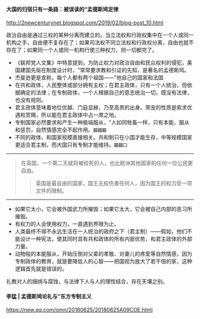 #### 大国的归宿只有一条路：被误读的“孟德斯鸠定律
http://2newcenturynet.blogspot.com/2019/02/blog-post_10.html

政治自由是通过三权的某种分离而建立的。当立法权和行政权集中在一个人或同一机构之手，自由便不复存在了；如果司法权不同立法权和行政权分离，自由也就不存在了；如果同一个人或同一机构行使三种权力，则一切都完了。
- 《联邦党人文集》中特意提到，为防止权力对政治自由和民众权利的侵犯，美国建国先驱在制度设计时，"常常要求教和引证的先知，是著名的孟德斯鸠。
- 杰斐逊更是宣称，每个人都有两个祖国——"他自己的国家和法国
- 在共和政体，人民整体或部分拥有主权；在君主政体，只有一个人统治，但依据确定的法律；在专制政体，一个人根据自己的意志统治一切，既没有法律，也没有规则。
- 君主政体意味着地位优越、门庭显赫，乃至高贵的出身。荣宠的性质是索求优遇和赏赐，所以能在君主政体中占一席之地。
- 专制国家必然要求和产生一种极端服从，"人如同牲畜一样，只有本能、服从和惩罚，自然情感完全不起作用。`龖龖龖`
- 不同的政体，和国家规模直接相关。共和制只在小国才能生存，中等规模国家更适合君主制，而大国只有专制才能维持。`龖龖囗`
---
>在英国，一个第二天就将被绞死的人，也比欧洲其他国家的任何一位公民更自由。
>>英国是最自由的国家，国王无权伤害任何人，因为国王的权力受一项文件的限制。
---
- 如果它太小，它会被外国武力所摧毁；如果它太大，它会被自己内部的恶习所摧毁。
- 有权力的人会使用权力，一直遇到界限为止。
- 人类最终不得不永远生活在一人统治的政府之下（君主制）——假如，他们不能设计一种宪法，使其同时具有共和政体的所有内部优势，和君主政体的外部力量。
- 动物般的本能服从，开始压倒对父辈的孝敬、对妻儿的疼爱等自然情感，因为专制政体的教育，就是要降低人的心智——把国视为放大了若干倍的家，这种逻辑首先就是错误的。

礼教对人的捆绑与腐蚀，与法律下人与人的理性结合，存在天壤之别。
#### 李猛 | 孟德斯鸠论礼与“东方专制主义
https://new.qq.com/omn/20180625/20180625A09COE.html
